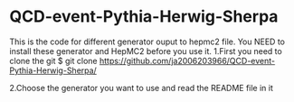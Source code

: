 # QCD-event-Pythia-Herwig-Sherpa
This is the code for different generator ouput to hepmc2 file. You NEED to install these generator and HepMC2 before you use it.
   1.First you need to clone the git
     $ git clone https://github.com/ja2006203966/QCD-event-Pythia-Herwig-Sherpa/
   
   2.Choose the generator you want to use and read the README file in it
   

